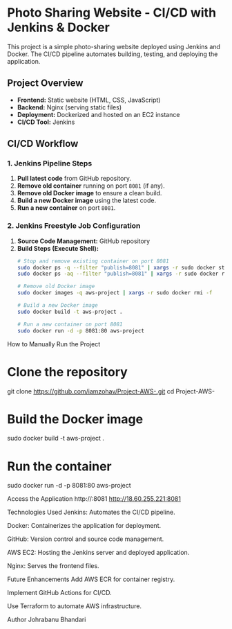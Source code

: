 # Photo Sharing Website - CI/CD with Jenkins & Docker

This project is a simple photo-sharing website deployed using Jenkins and Docker. The CI/CD pipeline automates building, testing, and deploying the application.

## **Project Overview**
- **Frontend:** Static website (HTML, CSS, JavaScript)
- **Backend:** Nginx (serving static files)
- **Deployment:** Dockerized and hosted on an EC2 instance
- **CI/CD Tool:** Jenkins

## **CI/CD Workflow**

### **1. Jenkins Pipeline Steps**
1. **Pull latest code** from GitHub repository.
2. **Remove old container** running on port `8081` (if any).
3. **Remove old Docker image** to ensure a clean build.
4. **Build a new Docker image** using the latest code.
5. **Run a new container** on port `8081`.

### **2. Jenkins Freestyle Job Configuration**
1. **Source Code Management:** GitHub repository
2. **Build Steps (Execute Shell):**
   ```sh
   # Stop and remove existing container on port 8081
   sudo docker ps -q --filter "publish=8081" | xargs -r sudo docker stop
   sudo docker ps -aq --filter "publish=8081" | xargs -r sudo docker rm

   # Remove old Docker image
   sudo docker images -q aws-project | xargs -r sudo docker rmi -f

   # Build a new Docker image
   sudo docker build -t aws-project .

   # Run a new container on port 8081
   sudo docker run -d -p 8081:80 aws-project


 How to Manually Run the Project
 # Clone the repository
git clone https://github.com/iamzohav/Project-AWS-.git
cd Project-AWS-

# Build the Docker image
sudo docker build -t aws-project .

# Run the container
sudo docker run -d -p 8081:80 aws-project


Access the Application
http://<EC2-PUBLIC-IP>:8081
http://18.60.255.221:8081


 Technologies Used
Jenkins: Automates the CI/CD pipeline.

Docker: Containerizes the application for deployment.

GitHub: Version control and source code management.

AWS EC2: Hosting the Jenkins server and deployed application.

Nginx: Serves the frontend files.

Future Enhancements
Add AWS ECR for container registry.

Implement GitHub Actions for CI/CD.

Use Terraform to automate AWS infrastructure.

Author
Johrabanu Bhandari
